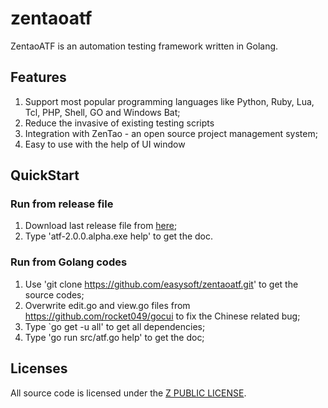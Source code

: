 # zentaoatf
ZentaoATF is an automation testing framework written in Golang.

## Features
1. Support most popular programming languages like Python, Ruby, Lua, Tcl, PHP, Shell, GO and Windows Bat;
2. Reduce the invasive of existing testing scripts
3. Integration with ZenTao - an open source project management system;
3. Easy to use with the help of UI window

## QuickStart
### Run from release file
1. Download last release file from [here](https://github.com/easysoft/zentaoatf/releases);
2. Type 'atf-2.0.0.alpha.exe help' to get the doc.

### Run from Golang codes
1. Use 'git clone https://github.com/easysoft/zentaoatf.git' to get the source codes;
2. Overwrite edit.go and view.go files from https://github.com/rocket049/gocui to fix the Chinese related bug;
3. Type `go get -u all' to get all dependencies;
4. Type 'go run src/atf.go help' to get the doc;

## Licenses
All source code is licensed under the [Z PUBLIC LICENSE](LICENSE.md).